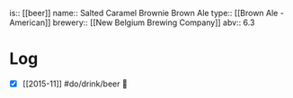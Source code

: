 is:: [[beer]]
name:: Salted Caramel Brownie Brown Ale
type:: [[Brown Ale - American]]
brewery:: [[New Belgium Brewing Company]]
abv:: 6.3

# Log
- [x] [[2015-11]] #do/drink/beer 🤞
